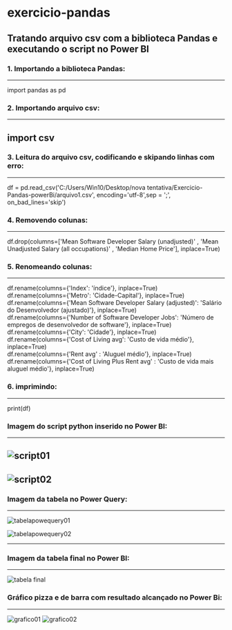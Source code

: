 # exercicio-pandas  
##  Tratando arquivo csv com a biblioteca Pandas e executando o script no Power BI  
###  1.  Importando a biblioteca Pandas:    
---
import pandas as pd

###  2.  Importando arquivo csv:
---
import csv
---
###  3.  Leitura do arquivo csv, codificando e skipando linhas com erro:
---
df = pd.read_csv('C:/Users/Win10/Desktop/nova tentativa/Exercicio-Pandas-powerBi/arquivo1.csv', encoding='utf-8',sep = ';', on_bad_lines='skip')
###  4.   Removendo colunas:
---
df.drop(columns=['Mean Software Developer Salary (unadjusted)' , 'Mean Unadjusted Salary (all occupations)' , 'Median Home Price'], inplace=True)
### 5.  Renomeando colunas:
---
df.rename(columns={'Index': 'índice'}, inplace=True)  
df.rename(columns={'Metro': 'Cidade-Capital'}, inplace=True)  
df.rename(columns={'Mean Software Developer Salary (adjusted)': 'Salário do Desenvolvedor (ajustado)'}, inplace=True)  
df.rename(columns={'Number of Software Developer Jobs': 'Número de empregos de desenvolvedor de software'}, inplace=True)  
df.rename(columns={'City': 'Cidade'}, inplace=True)  
df.rename(columns={'Cost of Living avg': 'Custo de vida médio'}, inplace=True)  
df.rename(columns={'Rent avg' : 'Aluguel médio'}, inplace=True)  
df.rename(columns={'Cost of Living Plus Rent avg' : 'Custo de vida mais aluguel médio'}, inplace=True)  
### 6. imprimindo:
---
print(df)

###  Imagem do script python inserido no Power BI:
---
![script01](https://user-images.githubusercontent.com/125930758/220777303-e1a08293-abd7-435e-8802-2aa84d138198.png)
---
![script02](https://user-images.githubusercontent.com/125930758/220777414-a5adead7-9072-4db5-85b0-000df56fa955.png)
---
### Imagem da tabela no Power Query:
---
![tabelapowequery01](https://user-images.githubusercontent.com/125930758/220778759-3835229a-b4e5-4de6-a872-49ad76a6eb3d.png)

![tabelapowequery02](https://user-images.githubusercontent.com/125930758/220778858-49259c89-5235-4801-9143-e325122fa1cb.png)

---
### Imagem  da tabela final no Power BI:
---
![tabela final](https://user-images.githubusercontent.com/125930758/220777831-f50b82bb-c92d-4935-88a5-8e9cab215068.png)
### Gráfico pizza e de barra com resultado alcançado no Power Bi:
___
![grafico01](https://user-images.githubusercontent.com/125930758/220778312-d9823d91-7e55-4548-85af-f8f8364efaea.png)
![grafico02](https://user-images.githubusercontent.com/125930758/220778343-10ca9523-c73e-4128-b15e-307e2dc2a165.png)
